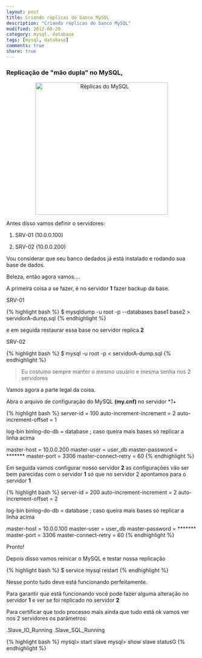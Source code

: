 ```yaml
---
layout: post
title: Criando réplicas do banco MySQL
description: "Criando réplicas do banco MySQL"
modified: 2012-08-20
category: mysql, database
tags: [mysql, database]
comments: true
share: true
---
```


### Replicação de "mão dupla" no MySQL,


<p style="text-align: center;">
<img src="{{site.baseurl}}/img/posts/mysql-replication.png" alt="Réplicas do MySQL" style="height:350px;">
</p>

Antes disso vamos definir o servidores:

1. SRV-01 (10.0.0.100)

2. SRV-02 (10.0.0.200)

Vou considerar que seu banco dedados já está instalado e rodando sua base de dados.

Beleza, então agora vamos....

A primeira coisa a se fazer, é no servidor **1** fazer backup da base.

SRV-01

{% highlight bash %}
$ mysqldump -u root -p --databases base1 base2 > servidorA-dump.sql
{% endhighlight %}

e em seguida restaurar essa base no servidor replica **2**

SRV-02

{% highlight bash %}
$ mysql -u root -p < servidorA-dump.sql
{% endhighlight %}

> Eu costumo sempre manter o mesmo usuário e mesma senha nos 2 servidores

Vamos agora a parte legal da coisa.

Abra o arquivo de configuração do MySQL **(my.cnf)** no servidor **1*+

{% highlight bash %}
server-id = 100
auto-increment-increment = 2
auto-increment-offset = 1

log-bin
binlog-do-db = database
; caso queira mais bases só replicar a linha acima

master-host = 10.0.0.200
master-user = user_db
master-password = *******
master-port = 3306
master-connect-retry = 60
{% endhighlight %}

Em seguida vamos configurar nosso servidor **2** as configurações vão ser
bem parecidas com o servidor **1** só que no servidor 2 apontamos para o servidor **1**

{% highlight bash %}
server-id = 200
auto-increment-increment = 2
auto-increment-offset = 2

log-bin
binlog-do-db = database
; caso queira mais bases só replicar a linha acima

master-host = 10.0.0.100
master-user = user_db
master-password = *******
master-port = 3306
master-connect-retry = 60
{% endhighlight %}


Pronto!

Depois disso vamos reinicar o MySQL e testar nossa replicação

{% highlight bash %}
$ service mysql restart
{% endhighlight %}

Nesse ponto tudo deve está funcionando perfeitamente.

Para garantir que está funcionando você pode fazer alguma alteração no servidor **1**
e ver se foi replicado no servidor **2**

Para certificar que todo processo mais ainda que tudo está ok vamos ver nos 2 servidores
os parâmetros:

.Slave_IO_Running
.Slave_SQL_Running

{% highlight bash %}
mysql> start slave
mysql> show slave statusG
{% endhighlight %}
